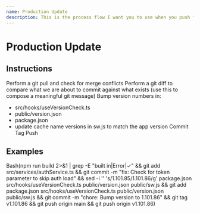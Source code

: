 ```yaml
---
name: Production Update
description: This is the process flow I want you to use when you push from this project to production
---
```


# Production Update

## Instructions
Perform a git pull and check for merge conflicts
Perform a git diff to compare what we are about to commit against what exists (use this to compose a meaningful git message)
Bump version numbers in:
- src/hooks/useVersionCheck.ts
- public/version.json
- package.json
- update cache name versions in sw.js to match the app version
Commit
Tag
Push

## Examples
Bash(npm run build 2>&1 | grep -E "built in|Error|✓" && git add src/services/authService.ts &&
      git commit -m "fix: Check for token parameter to skip auth load" && sed -i ''
      's/1.101.85/1.101.86/g' package.json src/hooks/useVersionCheck.ts public/version.json
      public/sw.js && git add package.json src/hooks/useVersionCheck.ts public/version.json
      public/sw.js && git commit -m "chore: Bump version to 1.101.86" && git tag v1.101.86 && git
      push origin main && git push origin v1.101.86)
